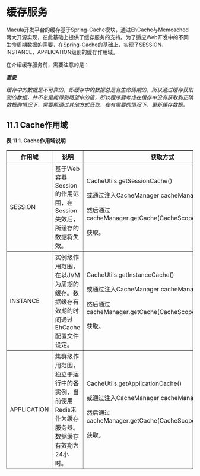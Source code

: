 # 缓存服务

Macula开发平台的缓存基于Spring-Cache模块，通过EhCache与Memcached两大开源实现，在此基础上提供了缓存服务的支持。为了适应Web开发中的不同生命周期数据的需要，在Spring-Cache的基础上，实现了SESSION、INSTANCE、APPLICATION级别的缓存作用域。

在介绍缓存服务前，需要注意的是：

***重要***

*缓存中的数据是不可靠的，即缓存中的数据总是有生命周期的，所以通过缓存获取到的数据，并不总是能得到期望中的值，所以程序要考虑在缓存中没有获取到正确数据的情况下，需要能通过其他方式获取，在有需要的情况下，更新缓存数据。*

## 11.1 Cache作用域

**表 11.1. Cache作用域说明**

<table summary="Cache作用域说明" border="1">
	<colgroup>
		<col />
		<col />
		<col />
	</colgroup>
	<thead>
		<tr>
			<th>作用域</th>
			<th>说明</th>
			<th>获取方式</th>
		</tr>
	</thead>
	<tbody>
		<tr>
			<td>SESSION</td>
			<td>基于Web容器Session的作用范围，在Session失效后，所缓存的数据将失效。</td>
			<td>
				<p>CacheUtils.getSessionCache()</p>
				<p>或通过注入CacheManager cacheManager</p>
				<p>然后通过cacheManager.getCache(CacheScope.SESSION)</p>
				<p>获取。</p>
			</td>
		</tr>
		<tr>
			<td>INSTANCE</td>
			<td>实例级作用范围，在以JVM为周期的缓存。数据缓存有效期的时间通过EhCache配置文件设定。</td>
			<td>
				<p>CacheUtils.getInstanceCache()</p>
				<p>或通过注入CacheManager cacheManager</p>
				<p>然后通过cacheManager.getCache(CacheScope.INSTANCE)</p>
				<p>获取。</p>
			</td>
		</tr>
		<tr>
			<td>APPLICATION</td>
			<td>集群级作用范围，独立于运行中的各实例，当前使用Redis来作为缓存服务器。数据缓存有效期为24小时。</td>
			<td>
				<p>CacheUtils.getApplicationCache()</p>
				<p>或通过注入CacheManager cacheManager</p>
				<p>然后通过cacheManager.getCache(CacheScope.APPLICATION)</p>
				<p>获取。</p>
			</td>
		</tr>
	</tbody>
</table>





